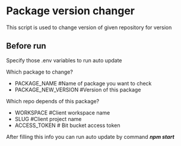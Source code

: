 # Package version  changer
This script is used to change version of given repository for version
## Before run
Specify those .env variables to run auto update

 Which package to change? 
- PACKAGE_NAME #Name of package you want to check
- PACKAGE_NEW_VERSION #Version of this package

Which repo depends of this package?
- WORKSPACE #Client workspace name
- SLUG #Client project name
- ACCESS_TOKEN # Bit bucket access token

After filling this info you can run auto update by command ***npm start***